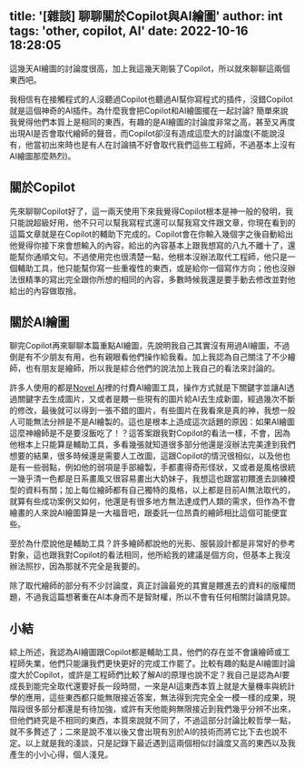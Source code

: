 title: '[雜談] 聊聊關於Copilot與AI繪圖'
author: int
tags: 'other, copilot, AI'
date: 2022-10-16 18:28:05
---
這幾天AI繪圖的討論度很高，加上我這幾天剛裝了Copilot，所以就來聊聊這兩個東西吧。

我相信有在接觸程式的人沒聽過Copilot也聽過AI幫你寫程式的插件，沒錯Copilot就是這個神奇的AI插件。為什麼我會把Copilot和AI繪圖擺在一起討論? 簡單來說我覺得他們本質上是相同的東西，有趣的是AI繪圖的討論度非常之高，甚至又再度出現AI是否會取代繪師的聲音，而Copilot卻沒有造成這麼大的討論度(不能說沒有，他當初出來時也是有人在討論搞不好會取代我們這些工程師，不過基本上沒有AI繪圖那麼熱烈)。


## 關於Copilot
先來聊聊Copilot好了，這一兩天使用下來我覺得Copilot根本是神一般的發明，我只能說超級好用，他不只可以幫我寫程式還可以幫我寫文件跟文章，你現在看到的這篇文章就是在Copilot的輔助下完成的。Copilot會在你輸入幾個字之後自動給出他覺得你接下來會想輸入的內容，給出的內容基本上跟我想寫的八九不離十了，還能幫你通順文句。不過使用完也很清楚一點，他根本沒辦法取代工程師，他只是一個輔助工具，他只能幫你寫一些重複性的東西，或是給你一個寫作方向；他也沒辦法很精準的寫出完全跟你所想的相同的內容，多數時候我還是要手動去修改並對他給出的內容做取捨。

## 關於AI繪圖
聊完Copilot再來聊聊本篇重點AI繪圖，先說明我自己其實沒有用過AI繪圖，不過倒是有不少朋友有用，也有親眼看他們操作給我看。加上我認為自己關注了不少繪師，也有朋友是繪師，所以我是綜合他們的說法加上我自己的看法來討論的。

許多人使用的都是[Novel AI](https://novelai.net/)裡的付費AI繪圖工具，操作方式就是下關鍵字並讓AI透過關鍵字去生成圖片，又或者是餵一些現有的圖片給AI去生成新圖，經過幾次不斷的修改，最後就可以得到一張不錯的圖片，有些圖片在我看來是真的神，我想一般人可能無法分辨是不是AI繪製的。這也是根本上造成這次話題的原因：如果AI繪圖這麼神繪師是不是要沒飯吃了！？這答案跟我對Copilot的看法一樣，不會，因為他根本上只能算是輔助工具，多看幾張就知道很多部分他還是沒辦法完美達到我們想要的結果，很多時候還是需要人工改圖，這跟Copilot的情況很相似，以及他也是有一些弱點，例如他的弱項是手部繪製，手都畫得奇形怪狀，又或者是風格很統一幾乎清一色都是日系畫風又很容易畫出大奶妹子，我想這也跟當初餵進去訓練模型的資料有關；加上每位繪師都有自己獨特的風格，以上都是目前AI無法取代的，就算有些成功案例又如何，他還是有很多地方無法達成們人類的需求，但作為不會繪畫的人來說AI繪圖算是一大福音吧，跟委託一位昂貴的繪師相比這個可能便宜些。

至於為什麼說他是輔助工具？許多繪師都說他的光影、服裝設計都是非常好的參考對象，這也跟我對Copilot的看法相同，他所給我的建議是個方向，但基本上我沒辦法照抄，因為那就不完全是我要的。

除了取代繪師的部分有不少討論度，真正討論最兇的其實是餵進去的資料的版權問題，不過我這篇想著重在AI本身而不是智財權，所以不會有任何相關討論請見諒。

## 小結
綜上所述，我認為AI繪圖跟Copilot都是輔助工具，他們的存在並不會讓繪師或工程師失業，他們只能讓我們更快更好的完成工作罷了。比較有趣的點是AI繪圖討論度大於Copilot，或許是工程師們比較了解AI的原理也說不定？我自己是認為AI要成長到能完全取代還要好長一段時間，一來是AI這東西本質上就是大量機率與統計學的應用，這些東西都只能無限接近答案，無法得到完完全全一模一樣的成果，現階段很多部分都還是有待加強，或許有天他能夠無限接近到我們幾乎分辨不出來，但他們終究是不相同的東西，本質來說就不同了，不過這部分討論比較哲學一點，就不多贅述了；二來是說不准以後又會出現有別於AI的技術而將它比下去也說不定。以上就是我的淺談，只是記錄下最近遇到這兩個相似討論度又高的東西以及我產生的小小心得，個人淺見。